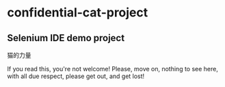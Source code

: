 # confidential-cat-project
## Selenium IDE demo project

猫的力量

If you read this, you're not welcome! Please, move on, nothing to see here, with all due respect, please get out, and get lost!
